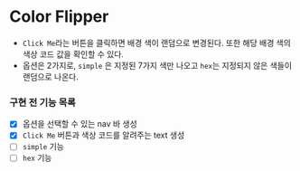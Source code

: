 # Color Flipper

- `Click Me`라는 버튼을 클릭하면 배경 색이 랜덤으로 변경된다. 또한 해당 배경 색의 색상 코드 값을 확인할 수 있다.
- 옵션은 2가지로, `simple` 은 지정된 7가지 색만 나오고 `hex`는 지정되지 않은 색들이 랜덤으로 나온다.

### 구현 전 기능 목록

- [x] 옵션을 선택할 수 있는 nav 바 생성
- [x] `Click Me` 버튼과 색상 코드를 알려주는 text 생성
- [ ] `simple` 기능
- [ ] `hex` 기능
